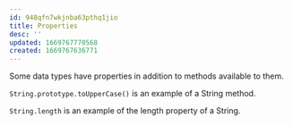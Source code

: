 ```yaml
---
id: 948qfn7wkjnba63pthq1jio
title: Properties
desc: ''
updated: 1669767770568
created: 1669767636771
---
```


Some data types have properties in addition to methods available to them.

```String.prototype.toUpperCase()``` is an example of a String method.

```String.length``` is an example of the length property of a String.